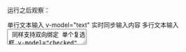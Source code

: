 运行之后观察：

单行文本输入	v-model="text"	实时同步输入内容
多行文本输入	<textarea v-model="...">	同样支持双向绑定
单个复选框	v-model="checked"	布尔值绑定
多个复选框	v-model="array"	将选中项存入数组
单选框	v-model="gender"	绑定值为选中的 value
单选下拉菜单	<select v-model="...">	值为选中项的文本
多选下拉菜单	<select multiple>	值为数组
.lazy 修饰符	v-model.lazy	失焦后再更新值
.number 修饰符	v-model.number	自动转为数字类型
.trim 修饰符	v-model.trim	自动去除首尾空格
